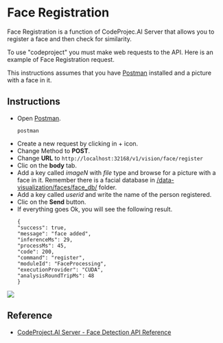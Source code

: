 # Face Registration

Face Registration is a function of CodeProjec.AI Server that allows you to register a face and then check for similarity.

To use "codeproject" you must make web requests to the API. Here is an example of Face Registration request.

This instructions assumes that you have [Postman](https://github.com/hugoescalpelo/data-visualization/blob/main/Postman/postman-documentation.md) installed and a picture with a face in it.

## Instructions

- Open [Postman](https://github.com/hugoescalpelo/data-visualization/blob/main/Postman/postman-documentation.md#install-postman).
    ```
    postman
    ```
- Create a new request by clicking in + icon.
- Change Method to **POST**.
- Change **URL** to ```http://localhost:32168/v1/vision/face/register```
- Clic on the **body** tab.
- Add a key called *imageN* with *file* type and browse for a picture with a face in it. Remember there is a facial database in [/data-visualization/faces/face_db/](https://github.com/hugoescalpelo/data-visualization/tree/main/faces/face_db) folder.
- Add a key called *userid* and write the name of the person registered.
- Clic on  the **Send** button.
- If everything goes Ok, you will see the following result.
    ```
    {
    "success": true,
    "message": "face added",
    "inferenceMs": 29,
    "processMs": 45,
    "code": 200,
    "command": "register",
    "moduleId": "FaceProcessing",
    "executionProvider": "CUDA",
    "analysisRoundTripMs": 48
    }
    ```


![](https://github.com/hugoescalpelo/data-visualization/blob/main/Images/Screenshot%20from%202023-10-10%2016-02-14.png?raw=true)
## Reference

- [CodeProject.AI Server - Face Detection API Reference](https://www.codeproject.com/ai/docs/api/api_reference.html#face-detection)
